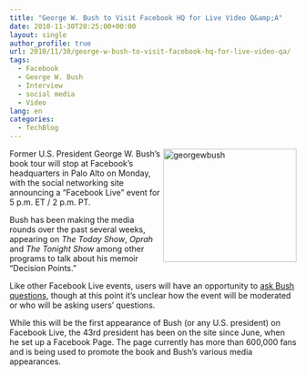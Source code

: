 ```yaml
---
title: "George W. Bush to Visit Facebook HQ for Live Video Q&amp;A"
date: 2010-11-30T20:25:00+00:00
layout: single
author_profile: true
url: 2010/11/30/george-w-bush-to-visit-facebook-hq-for-live-video-qa/
tags:
  - Facebook
  - George W. Bush
  - Interview
  - social media
  - Video
lang: en
categories: 
  - TechBlog
---
```

[<img title="georgewbush" border="0" alt="georgewbush" align="right" src="http://lh4.ggpht.com/_vaUVXcmC3OI/TPVWrsRw0hI/AAAAAAAADSY/vZ8HRaxXE-E/georgewbush_thumb.jpg?imgmax=800" width="234" height="199" />](http://lh3.ggpht.com/_vaUVXcmC3OI/TPVWpay0gJI/AAAAAAAADSU/CUWOuHpbRio/s1600-h/georgewbush%5B2%5D.jpg)Former U.S. President George W. Bush’s book tour will stop at Facebook’s headquarters in Palo Alto on Monday, with the social networking site announcing a “Facebook Live” event for 5 p.m. ET / 2 p.m. PT. 

Bush has been making the media rounds over the past several weeks, appearing on _The Today Show_, _Oprah_ and _The Tonight Show_ among other programs to talk about his memoir “Decision Points.”

Like other Facebook Live events, users will have an opportunity to [ask Bush questions](http://www.facebook.com/facebook/posts/149867161728329#FFSHARE-close), though at this point it’s unclear how the event will be moderated or who will be asking users’ questions.

While this will be the first appearance of Bush (or any U.S. president) on Facebook Live, the 43rd president has been on the site since June, when he set up a Facebook Page. The page currently has more than 600,000 fans and is being used to promote the book and Bush’s various media appearances.